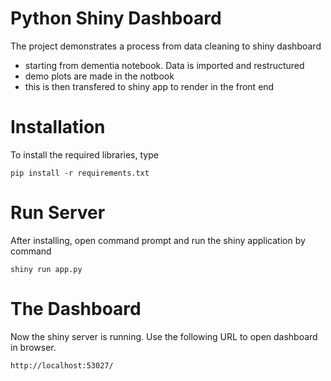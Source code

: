 # Python Shiny Dashboard
The project demonstrates a process from data cleaning to shiny dashboard
- starting from dementia notebook. Data is imported and restructured
- demo plots are made in the notbook
- this is then transfered to shiny app to render in the front end

# Installation

To install the required libraries, type

    pip install -r requirements.txt

# Run Server

After installing, open command prompt and run the shiny application by command

    shiny run app.py

# The Dashboard

Now the shiny server is running. Use the following URL to open dashboard in browser.

    http://localhost:53027/
